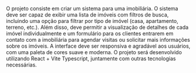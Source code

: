 O projeto consiste em criar um sistema para uma imobiliária. O sistema deve ser capaz de exibir uma lista de imóveis com filtros de busca, incluindo uma opção para filtrar por tipo de imóvel (casa, apartamento, terreno, etc.). Além disso, deve permitir a visualização de detalhes de cada imóvel individualmente e um formulário para os clientes entrarem em contato com a imobiliária para agendar visitas ou solicitar mais informações sobre os imóveis. A interface deve ser responsiva e agradável aos usuários, com uma paleta de cores suave e moderna. O projeto será desenvolvido utilizando React + Vite Typescript, juntamente com outras tecnologias necessárias.
